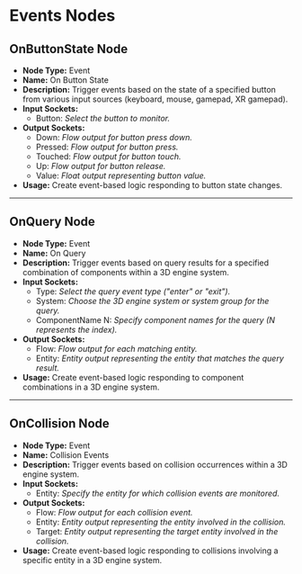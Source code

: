 # Events Nodes
<!-- TODO: Turn into separate pages with images -->

## OnButtonState Node
- **Node Type:** Event  
- **Name:** On Button State  
- **Description:** Trigger events based on the state of a specified button from various input sources (keyboard, mouse, gamepad, XR gamepad).  
- **Input Sockets:**  
  - Button: *Select the button to monitor.*  
- **Output Sockets:**  
  - Down: *Flow output for button press down.*  
  - Pressed: *Flow output for button press.*  
  - Touched: *Flow output for button touch.*  
  - Up: *Flow output for button release.*  
  - Value: *Float output representing button value.*  
- **Usage:** Create event-based logic responding to button state changes.

---

## OnQuery Node
- **Node Type:** Event  
- **Name:** On Query  
- **Description:** Trigger events based on query results for a specified combination of components within a 3D engine system.  
- **Input Sockets:**  
  - Type: *Select the query event type ("enter" or "exit").*  
  - System: *Choose the 3D engine system or system group for the query.*  
  - ComponentName N: *Specify component names for the query (N represents the index).*  
- **Output Sockets:**  
  - Flow: *Flow output for each matching entity.*  
  - Entity: *Entity output representing the entity that matches the query result.*  
- **Usage:** Create event-based logic responding to component combinations in a 3D engine system.

---

## OnCollision Node
- **Node Type:** Event  
- **Name:** Collision Events  
- **Description:** Trigger events based on collision occurrences within a 3D engine system.  
- **Input Sockets:**  
  - Entity: *Specify the entity for which collision events are monitored.*  
- **Output Sockets:**  
  - Flow: *Flow output for each collision event.*  
  - Entity: *Entity output representing the entity involved in the collision.*  
  - Target: *Entity output representing the target entity involved in the collision.*  
- **Usage:** Create event-based logic responding to collisions involving a specific entity in a 3D engine system.

